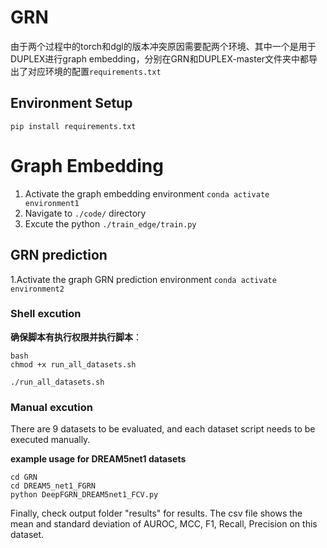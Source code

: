# GRN

由于两个过程中的torch和dgl的版本冲突原因需要配两个环境、其中一个是用于DUPLEX进行graph embedding，分别在GRN和DUPLEX-master文件夹中都导出了对应环境的配置`requirements.txt`



## Environment Setup

```
pip install requirements.txt
```



# Graph Embedding

1. Activate the graph embedding environment `conda activate environment1`
2. Navigate to `./code/` directory
3. Excute the python `./train_edge/train.py` 



## GRN prediction

1.Activate the graph GRN prediction environment `conda activate environment2`

### Shell excution
**确保脚本有执行权限并执行脚本**：

```
bash
chmod +x run_all_datasets.sh

./run_all_datasets.sh

```
### Manual excution
There are 9 datasets to be evaluated, and each dataset script needs to be executed manually.

**example usage for DREAM5net1 datasets**

```
cd GRN
cd DREAM5_net1_FGRN
python DeepFGRN_DREAM5net1_FCV.py
```

Finally, check output folder "results" for results. The csv file shows the mean and standard deviation of AUROC, MCC, F1, Recall, Precision  on this dataset.







